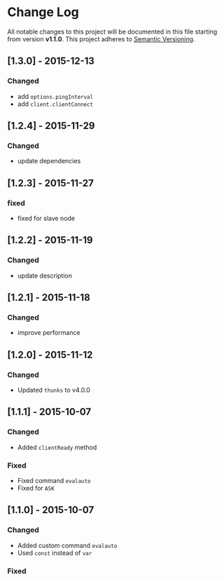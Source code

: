# Change Log

All notable changes to this project will be documented in this file starting from version **v1.1.0**.
This project adheres to [Semantic Versioning](http://semver.org/).

## [1.3.0] - 2015-12-13
### Changed

- add `options.pingInterval`
- add `client.clientConnect`

## [1.2.4] - 2015-11-29
### Changed

- update dependencies

## [1.2.3] - 2015-11-27
### fixed

- fixed for slave node

## [1.2.2] - 2015-11-19
### Changed

- update description

## [1.2.1] - 2015-11-18
### Changed

- improve performance

## [1.2.0] - 2015-11-12
### Changed

- Updated `thunks` to v4.0.0

## [1.1.1] - 2015-10-07
### Changed

- Added `clientReady` method

### Fixed

- Fixed command `evalauto`
- Fixed for `ASK`

## [1.1.0] - 2015-10-07
### Changed

- Added custom command `evalauto`
- Used `const` instead of `var`

### Fixed
